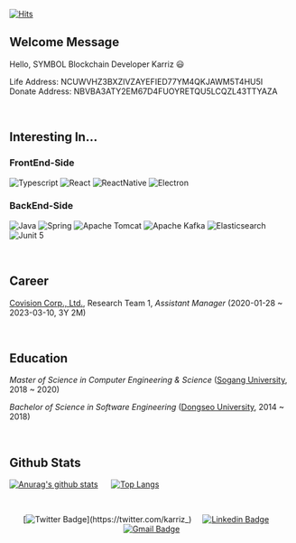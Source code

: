 <div align="center>
 <img src="https://capsule-render.vercel.app/api?type=waving&height=300&color=gradient&text=karriz-dev&section=header&reversal=false&textBg=false&descAlign=50&descAlignY=65&desc=Symbol%20|%20XYM%20|%20Blockchain%20|%20web3.js%20|%20Software%20Enginnering&descSize=12&fontAlignY=44" />
</div>

[![Hits](https://hits.seeyoufarm.com/api/count/incr/badge.svg?url=https%3A%2F%2Fgithub.com%2Fkarriz-dev&count_bg=%23AD4AE2&title_bg=%23404040&icon=&icon_color=%23E7E7E7&title=hits&edge_flat=false)](https://hits.seeyoufarm.com)

## Welcome Message
Hello, SYMBOL Blockchain Developer Karriz 😃

Life Address: NCUWVHZ3BXZIVZAYEFIED77YM4QKJAWM5T4HU5I  
Donate Address: NBVBA3ATY2EM67D4FUOYRETQU5LCQZL43TTYAZA  

<br>

## Interesting In...
### FrontEnd-Side
![Typescript](https://img.shields.io/badge/Typescript-white?style=for-the-badge&logo=typescript)
![React](https://img.shields.io/badge/React-white?style=for-the-badge&logo=react)
![ReactNative](https://img.shields.io/badge/React%20Native-white?style=for-the-badge&logo=react)
![Electron](https://img.shields.io/badge/Electron-272A37?style=for-the-badge&logo=electron)

### BackEnd-Side
![Java](https://img.shields.io/badge/Java-orange?style=for-the-badge&logo=java)
![Spring](https://img.shields.io/badge/Spring-white?style=for-the-badge&logo=spring)
![Apache Tomcat](https://img.shields.io/badge/Apache%20Tomcat-red?style=for-the-badge&logo=apache-tomcat)
![Apache Kafka](https://img.shields.io/badge/Apache%20Kafka-black?style=for-the-badge&logo=apache-kafka)
![Elasticsearch](https://img.shields.io/badge/Elasticsearch-skyblue?style=for-the-badge&logo=elasticsearch)
![Junit 5](https://img.shields.io/badge/Junit%205-white?style=for-the-badge&logo=junit5)

<br>

## Career
[Covision Corp., Ltd.](https://www.covision.co.kr), Research Team 1, *Assistant Manager* (2020-01-28 ~ 2023-03-10, 3Y 2M)

<br>

## Education
*Master of Science in Computer Engineering & Science* ([Sogang University](https://cs.sogang.ac.kr/cs/index_new.html), 2018 ~ 2020)

*Bachelor of Science in Software Engineering* ([Dongseo University](https://uni.dongseo.ac.kr/software), 2014 ~ 2018)

<br>

## Github Stats
 [![Anurag's github stats](https://github-readme-stats.vercel.app/api?username=karriz-dev&theme=radical)](https://github.com/anuraghazra/github-readme-stats)
 &nbsp;&nbsp;&nbsp;&nbsp;&nbsp;[![Top Langs](https://github-readme-stats.vercel.app/api/top-langs/?username=karriz-dev&layout=compact)](https://github.com/anuraghazra/github-readme-stats)

<br>


<div align=center>

[![Twitter Badge](https://img.shields.io/badge/-Twitter-1DA1F2?style=flat&logo=twitter&logoColor=white&link=https://twitter.com/karriz_)](https://twitter.com/karriz_)
&nbsp;&nbsp;&nbsp;&nbsp;[![Linkedin Badge](https://img.shields.io/badge/-LinkedIn-blue?style=flat&logo=Linkedin&logoColor=white&link=https://www.linkedin.com/in/%EB%8F%99%ED%98%84-%EC%9D%B4-73b955161/)](https://www.linkedin.com/in/%EB%8F%99%ED%98%84-%EC%9D%B4-73b955161/)
&nbsp;&nbsp;&nbsp;&nbsp;[![Gmail Badge](https://img.shields.io/badge/Gmail-d14836?style=flat&logo=Gmail&logoColor=white&link=mailto:ldh1428a@gmail.com)](mailto:ldh1428a@gmail.com)

</div>
